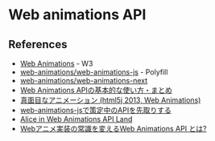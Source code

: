 # Web animations API

## References
- [Web Animations](https://www.w3.org/TR/web-animations/) - W3
- [web-animations/web-animations-js](https://github.com/web-animations/web-animations-js) - Polyfill
- [web-animations/web-animations-next](https://github.com/web-animations/web-animations-next)
- [Web Animations APIの基本的な使い方・まとめ](http://www.h2.dion.ne.jp/~defghi/webanim/webanim.htm)
- [真面目なアニメーション (html5j 2013, Web Animations)](http://www.slideshare.net/brianskold/html5j-2013)
- [web-animations-jsで策定中のAPIを先取りする](http://qiita.com/haribote/items/a8fc84d6cc2fd4abbf72)
- [Alice in Web Animations API Land](http://www.slideshare.net/CrowChick/alice-in-web-animations-api-land)
- [Webアニメ実装の常識を変えるWeb Animations API とは?](https://www.webprofessional.jp/bringing-pages-to-life-web-animations-api/)
